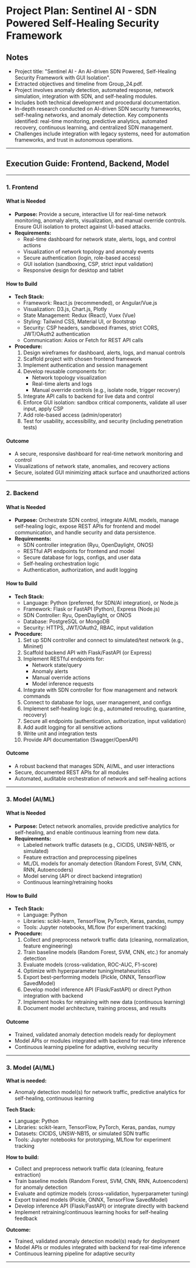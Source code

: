 # Project Plan: Sentinel AI - SDN Powered Self-Healing Security Framework

## Notes
- Project title: "Sentinel AI - An AI-driven SDN Powered, Self-Healing Security Framework with GUI Isolation".
- Extracted objectives and timeline from Group_24.pdf.
- Project involves anomaly detection, automated response, network simulation, integration with SDN, and self-healing modules.
- Includes both technical development and procedural documentation.
- In-depth research conducted on AI-driven SDN security frameworks, self-healing networks, and anomaly detection. Key components identified: real-time monitoring, predictive analytics, automated recovery, continuous learning, and centralized SDN management.
- Challenges include integration with legacy systems, need for automation frameworks, and trust in autonomous operations.

---

## Execution Guide: Frontend, Backend, Model

---

### 1. Frontend
#### What is Needed
- **Purpose:** Provide a secure, interactive UI for real-time network monitoring, anomaly alerts, visualization, and manual override controls. Ensure GUI isolation to protect against UI-based attacks.
- **Requirements:**
  - Real-time dashboard for network state, alerts, logs, and control actions
  - Visualization of network topology and anomaly events
  - Secure authentication (login, role-based access)
  - GUI isolation (sandboxing, CSP, strict input validation)
  - Responsive design for desktop and tablet

#### How to Build
- **Tech Stack:**
  - Framework: React.js (recommended), or Angular/Vue.js
  - Visualization: D3.js, Chart.js, Plotly
  - State Management: Redux (React), Vuex (Vue)
  - Styling: Tailwind CSS, Material UI, or Bootstrap
  - Security: CSP headers, sandboxed iframes, strict CORS, JWT/OAuth2 authentication
  - Communication: Axios or Fetch for REST API calls
- **Procedure:**
  1. Design wireframes for dashboard, alerts, logs, and manual controls
  2. Scaffold project with chosen frontend framework
  3. Implement authentication and session management
  4. Develop reusable components for:
     - Network topology visualization
     - Real-time alerts and logs
     - Manual override controls (e.g., isolate node, trigger recovery)
  5. Integrate API calls to backend for live data and control
  6. Enforce GUI isolation: sandbox critical components, validate all user input, apply CSP
  7. Add role-based access (admin/operator)
  8. Test for usability, accessibility, and security (including penetration tests)

#### Outcome
- A secure, responsive dashboard for real-time network monitoring and control
- Visualizations of network state, anomalies, and recovery actions
- Secure, isolated GUI minimizing attack surface and unauthorized actions

---

### 2. Backend
#### What is Needed
- **Purpose:** Orchestrate SDN control, integrate AI/ML models, manage self-healing logic, expose REST APIs for frontend and model communication, and handle security and data persistence.
- **Requirements:**
  - SDN controller integration (Ryu, OpenDaylight, ONOS)
  - RESTful API endpoints for frontend and model
  - Secure database for logs, configs, and user data
  - Self-healing orchestration logic
  - Authentication, authorization, and audit logging

#### How to Build
- **Tech Stack:**
  - Language: Python (preferred, for SDN/AI integration), or Node.js
  - Framework: Flask or FastAPI (Python), Express (Node.js)
  - SDN Controller: Ryu, OpenDaylight, or ONOS
  - Database: PostgreSQL or MongoDB
  - Security: HTTPS, JWT/OAuth2, RBAC, input validation
- **Procedure:**
  1. Set up SDN controller and connect to simulated/test network (e.g., Mininet)
  2. Scaffold backend API with Flask/FastAPI (or Express)
  3. Implement RESTful endpoints for:
     - Network state/query
     - Anomaly alerts
     - Manual override actions
     - Model inference requests
  4. Integrate with SDN controller for flow management and network commands
  5. Connect to database for logs, user management, and configs
  6. Implement self-healing logic (e.g., automated rerouting, quarantine, recovery)
  7. Secure all endpoints (authentication, authorization, input validation)
  8. Add audit logging for all sensitive actions
  9. Write unit and integration tests
  10. Provide API documentation (Swagger/OpenAPI)

#### Outcome
- A robust backend that manages SDN, AI/ML, and user interactions
- Secure, documented REST APIs for all modules
- Automated, auditable orchestration of network and self-healing actions

---

### 3. Model (AI/ML)
#### What is Needed
- **Purpose:** Detect network anomalies, provide predictive analytics for self-healing, and enable continuous learning from new data.
- **Requirements:**
  - Labeled network traffic datasets (e.g., CICIDS, UNSW-NB15, or simulated)
  - Feature extraction and preprocessing pipelines
  - ML/DL models for anomaly detection (Random Forest, SVM, CNN, RNN, Autoencoders)
  - Model serving (API or direct backend integration)
  - Continuous learning/retraining hooks

#### How to Build
- **Tech Stack:**
  - Language: Python
  - Libraries: scikit-learn, TensorFlow, PyTorch, Keras, pandas, numpy
  - Tools: Jupyter notebooks, MLflow (for experiment tracking)
- **Procedure:**
  1. Collect and preprocess network traffic data (cleaning, normalization, feature engineering)
  2. Train baseline models (Random Forest, SVM, CNN, etc.) for anomaly detection
  3. Evaluate models (cross-validation, ROC-AUC, F1-score)
  4. Optimize with hyperparameter tuning/metaheuristics
  5. Export best-performing models (Pickle, ONNX, TensorFlow SavedModel)
  6. Develop model inference API (Flask/FastAPI) or direct Python integration with backend
  7. Implement hooks for retraining with new data (continuous learning)
  8. Document model architecture, training process, and results

#### Outcome
- Trained, validated anomaly detection models ready for deployment
- Model APIs or modules integrated with backend for real-time inference
- Continuous learning pipeline for adaptive, evolving security

---

### 3. Model (AI/ML)
**What is needed:**
- Anomaly detection model(s) for network traffic, predictive analytics for self-healing, continuous learning

**Tech Stack:**
- Language: Python
- Libraries: scikit-learn, TensorFlow, PyTorch, Keras, pandas, numpy
- Datasets: CICIDS, UNSW-NB15, or simulated SDN traffic
- Tools: Jupyter notebooks for prototyping, MLflow for experiment tracking

**How to build:**
- Collect and preprocess network traffic data (cleaning, feature extraction)
- Train baseline models (Random Forest, SVM, CNN, RNN, Autoencoders) for anomaly detection
- Evaluate and optimize models (cross-validation, hyperparameter tuning)
- Export trained models (Pickle, ONNX, TensorFlow SavedModel)
- Develop inference API (Flask/FastAPI) or integrate directly with backend
- Implement retraining/continuous learning hooks for self-healing feedback

**Outcome:**
- Trained, validated anomaly detection model(s) ready for deployment
- Model APIs or modules integrated with backend for real-time inference
- Continuous learning pipeline for adaptive security

---
